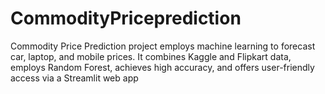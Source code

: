 # CommodityPriceprediction
Commodity Price Prediction project employs machine learning to forecast car, laptop, and mobile prices. It combines Kaggle and Flipkart data, employs Random Forest, achieves high accuracy, and offers user-friendly access via a Streamlit web app
